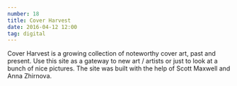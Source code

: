 ```yaml
---
number: 18
title: Cover Harvest
date: 2016-04-12 12:00
tag: digital
---
```


Cover Harvest is a growing collection of noteworthy cover art, past and present. Use this site as a gateway to new art / artists or just to look at a bunch of nice pictures. The site was built with the help of Scott Maxwell and Anna Zhirnova.
